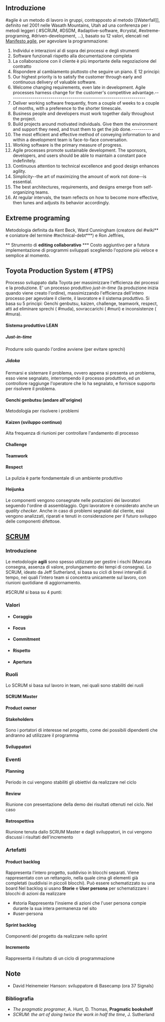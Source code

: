 ## Introduzione
#agile è un metodo di lavoro in gruppi, contrapposto al metodo [[Waterfall]], definito nel 2001 nelle Wasath Mountains, Utah ad una conferenza per i metodi leggeri ( #SCRUM, #DSDM, #adaptive-software, #crystal, #extreme-programing, #driven-development, ...), basato su 12 valori, elencati nel [Manifesto agile](https://agilemanifesto.org/iso/it/manifesto.html), per agevolare la programmazione:
1. Individui e interazioni al di sopra dei processi e degli strumenti
2. Software funzionali rispetto alla documentazione completa
3. La collaborazione con il cliente è più importante della negoziazione del contratto
4. Rispondere al cambiamento piuttosto che seguire un piano.
E 12 principi:
1. Our highest priority is to satisfy the customer through early and continuous delivery of valuable software.
2. Welcome changing requirements, even late in development. Agile processes harness change for the customer's competitive advantage.---------------------------------------------------------------------
3. Deliver working software frequently, from a couple of weeks to a couple of months, with a  preference to the shorter timescale.
4. Business people and developers must work together daily throughout the project.
5. Build projects around motivated individuals. Give them the environment and support they need, and trust them to get the job done.-----------
6. The most efficient and effective method of conveying information to and within a development team is face-to-face conversation.
7. Working software is the primary measure of progress.
8. Agile processes promote sustainable development. The sponsors, developers, and users should be able to maintain a constant pace indefinitely.
9. Continuous attention to technical excellence and good design enhances agility.
10. Simplicity--the art of maximizing the amount of work not done--is essential.
11. The best architectures, requirements, and designs emerge from self-organizing teams.
12. At regular intervals, the team reflects on how to become more effective, then tunes and adjusts its behavior accordingly.
## Extreme programing
Metodologia definita da Kent Beck, Ward Cunningham (creatore del #wiki** e coniatore del termine #technical-debt***) e Ron Jeffries,

** Strumento di **editing collaborativo** 
*** Costo aggiuntivo per a futura implementazione di programmi sviluppati scegliendo l'opzione più veloce e semplice al momento.
## Toyota Production System ( #TPS)
Processo sviluppato dalla Toyota per massimizzare l'efficienza dei processi e la produzione. E' un processo produttivo *just-in-time* (la produzione inizia quando viene creato l'ordine), massimizzando l'efficienza dell'intero processo per agevolare il cliente, il lavoratore e il sistema produttivo. 
Si basa su 5 principi: Genchi genbutsu, kaizen, challenge, teamwork, respect, atti ad eliminare sprechi ( #muda), sovraccarichi ( #muri) e inconsistenze ( #mura).
#### Sistema produttivo LEAN
##### Just-in-time
Produrre solo quando l'ordine avviene (per evitare sprechi)
##### Jidoka
Fermarsi e sistemare il problema, ovvero appena si presenta un problema, esso viene segnalato, interrompendo il processo produttivo, ed un controllore raggiunge l'operatore che lo ha segnalato, e fornisce supporto per risolvere il problema.
#### Genchi genbutsu (andare all'origine)
Metodologia per risolvere i problemi
#### Kaizen (sviluppo continuo)
Alta frequenza di riunioni per controllare l'andamento dl processo
#### Challenge
#### Teamwork
#### Respect
La pulizia è parte fondamentale di un ambiente produttivo
#### Heijunka
Le componenti vengono consegnate nelle postazioni dei lavoratori seguendo l'ordine di assemblaggio. Ogni lavoratore è considerato anche un *quality checker*. Anche in caso di problemi segnalati dal cliente, essi vengono analizzati, riparati e tenuti in considerazione per il futuro sviluppo delle componenti difettose.
## [SCRUM](https://www.scrum.org/)
### Introduzione
Le metodologie **agili** sono spesso utilizzate per gestire i rischi (Mancata consegna, assenza di valore, prolungamento dei tempi di consegna).
Lo SCRUM, ideato da Jeff Sutherland, si basa su cicli di brevi intervalli di tempo, nei quali l'intero team si concentra unicamente sul lavoro, con riunioni quotidiane di aggiornamento.

#SCRUM si basa su 4 punti:
### Valori
- #### Coraggio
- #### Focus
- #### Commitment
- #### Rispetto
- #### Apertura
### Ruoli
Lo SCRUM si basa sul lavoro in team, nei quali sono stabiliti dei ruoli
#### SCRUM Master
#### Product owner
#### Stakeholders
Sono i portatori di interesse nel progetto, come dei possibili dipendenti che andranno ad utilizzare il programma
#### Sviluppatori

### Eventi
#### Planning
Periodo in cui vengono stabiliti gli obiettivi da realizzare nel ciclo
#### Review
Riunione con presentazione della demo dei risultati ottenuti nel ciclo. Nel caso 
#### Retrospettiva
Riunione tenuta dallo SCRUM Master e dagli sviluppatori, in cui vengono discussi i risultati dell'incremento
### Artefatti
#### Product backlog
Rappresenta l'intero progetto, suddiviso in blocchi separati. Viene rappresentato con un rettangolo, nella quale cima gli elementi già completati (suddivisi in piccoli blocchi).
Può essere schematizzato su una board
Nel backlog si usano **Storie** e **User persona** per schematizzare i blocchi di azioni da realizzare 
- #storia
	Rappresenta l'insieme di azioni che l'user persona compie durante la sua intera permanenza nel sito
- #user-persona
	
#### Sprint backlog
Componenti del progetto da realizzare nello sprint
#### Incremento
Rappresenta il risultato di un ciclo di programmazione

## Note

- David Heinemeier Hanson: sviluppatore di Basecamp (ora 37 Signals)
### Bibliografia
- *The pragmatic programer*, A. Hunt, D. Thomas, **Pragmatic bookshelf**
- *SCRUM: the art of doing twice the work in half the time*, J. Sutherland